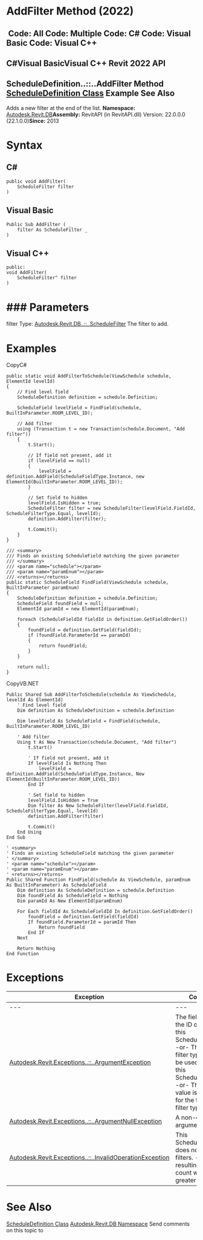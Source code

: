 # AddFilter Method (2022)

﻿
 Code: All Code: Multiple Code: C# Code: Visual Basic Code: Visual C++   
---  
C#Visual BasicVisual C++
Revit 2022 API  
---  
ScheduleDefinition..::..AddFilter Method   
[ScheduleDefinition Class](420696e3-f3ec-1a1d-1205-36a8119d81e5.md "ScheduleDefinition Class") Example See Also  
---  
Adds a new filter at the end of the list. 
**Namespace:** [Autodesk.Revit.DB](87546ba7-461b-c646-cbb1-2cb8f5bff8b2.md "Autodesk.Revit.DB Namespace")**Assembly:** RevitAPI (in RevitAPI.dll) Version: 22.0.0.0 (22.1.0.0)**Since:** 2013 
# Syntax
C#  
---  
```text
public void AddFilter(
	ScheduleFilter filter
)
```
  
Visual Basic  
---  
```text
Public Sub AddFilter ( _
	filter As ScheduleFilter _
)
```
  
Visual C++  
---  
```text
public:
void AddFilter(
	ScheduleFilter^ filter
)
```
  
# ### Parameters
filter
    Type: [Autodesk.Revit.DB..::..ScheduleFilter](a5dfec9f-1efd-b507-d079-eabcbf5032f8.md "ScheduleFilter Class") The filter to add. 
# Examples
CopyC#
```text
public static void AddFilterToSchedule(ViewSchedule schedule, ElementId levelId)
{
    // Find level field
    ScheduleDefinition definition = schedule.Definition;

    ScheduleField levelField = FindField(schedule, BuiltInParameter.ROOM_LEVEL_ID);

    // Add filter
    using (Transaction t = new Transaction(schedule.Document, "Add filter"))
    {
        t.Start();

        // If field not present, add it
        if (levelField == null)
        {
            levelField = definition.AddField(ScheduleFieldType.Instance, new ElementId(BuiltInParameter.ROOM_LEVEL_ID));
        }

        // Set field to hidden
        levelField.IsHidden = true;
        ScheduleFilter filter = new ScheduleFilter(levelField.FieldId, ScheduleFilterType.Equal, levelId);
        definition.AddFilter(filter);

        t.Commit();
    }
}

/// <summary>
/// Finds an existing ScheduleField matching the given parameter
/// </summary>
/// <param name="schedule"></param>
/// <param name="paramEnum"></param>
/// <returns></returns>
public static ScheduleField FindField(ViewSchedule schedule, BuiltInParameter paramEnum)
{
    ScheduleDefinition definition = schedule.Definition;
    ScheduleField foundField = null;
    ElementId paramId = new ElementId(paramEnum);

    foreach (ScheduleFieldId fieldId in definition.GetFieldOrder())
    {
        foundField = definition.GetField(fieldId);
        if (foundField.ParameterId == paramId)
        {
            return foundField;
        }
    }

    return null;
}
```

CopyVB.NET
```text
Public Shared Sub AddFilterToSchedule(schedule As ViewSchedule, levelId As ElementId)
    ' Find level field
    Dim definition As ScheduleDefinition = schedule.Definition

    Dim levelField As ScheduleField = FindField(schedule, BuiltInParameter.ROOM_LEVEL_ID)

    ' Add filter
    Using t As New Transaction(schedule.Document, "Add filter")
        t.Start()

        ' If field not present, add it
        If levelField Is Nothing Then
            levelField = definition.AddField(ScheduleFieldType.Instance, New ElementId(BuiltInParameter.ROOM_LEVEL_ID))
        End If

        ' Set field to hidden
        levelField.IsHidden = True
        Dim filter As New ScheduleFilter(levelField.FieldId, ScheduleFilterType.Equal, levelId)
        definition.AddFilter(filter)

        t.Commit()
    End Using
End Sub

' <summary>
' Finds an existing ScheduleField matching the given parameter
' </summary>
' <param name="schedule"></param>
' <param name="paramEnum"></param>
' <returns></returns>
Public Shared Function FindField(schedule As ViewSchedule, paramEnum As BuiltInParameter) As ScheduleField
    Dim definition As ScheduleDefinition = schedule.Definition
    Dim foundField As ScheduleField = Nothing
    Dim paramId As New ElementId(paramEnum)

    For Each fieldId As ScheduleFieldId In definition.GetFieldOrder()
        foundField = definition.GetField(fieldId)
        If foundField.ParameterId = paramId Then
            Return foundField
        End If
    Next

    Return Nothing
End Function
```

# Exceptions
| Exception | Condition |
| --- | --- |
| --- | --- |
| [Autodesk.Revit.Exceptions..::..ArgumentException](2e6e4206-97a8-dd4b-df5d-4269f4bb6088.md "ArgumentException Class") | The field ID is not the ID of a field in this ScheduleDefinition. -or- The field and filter type cannot be used to filter this ScheduleDefinition. -or- The filter value is not valid for the field and filter type. |
| [Autodesk.Revit.Exceptions..::..ArgumentNullException](631e1424-60f4-929b-4e52-dda9dcd26316.md "ArgumentNullException Class") | A non-optional argument was null |
| [Autodesk.Revit.Exceptions..::..InvalidOperationException](9e715f03-3884-e539-4dd6-8d7545733adc.md "InvalidOperationException Class") | This ScheduleDefinition does not support filters. -or- The resulting filter count would be greater than 8. |

# See Also
[ScheduleDefinition Class](420696e3-f3ec-1a1d-1205-36a8119d81e5.md "ScheduleDefinition Class")
[Autodesk.Revit.DB Namespace](87546ba7-461b-c646-cbb1-2cb8f5bff8b2.md "Autodesk.Revit.DB Namespace")
Send comments on this topic to 
